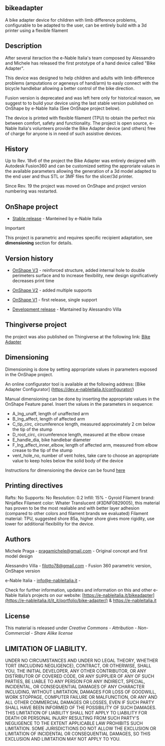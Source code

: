 ## bikeadapter

A bike adapter device for children with limb difference problems, configurable to be adapted to the user, can be entirely build with a 3d printer using a flexible filament

## Description

After several iteraction the e-Nable Italia's team composed by Alessandro and Michele has released the first prototype of a hand device called "Bike Adapter".

This device was designed to help children and adults with limb difference problems (amputations or agenesys of hand/arm) to easly connect with the bicycle handlebar allowing a better control of the bike direction.

Fusion version is deprecated and was left here only for historical reason, we suggest to to build your device using the last stable version published on OnShape by e-Nable Italia (See OnShape project below).

The device is printed with flexible filament (TPU) to obtain the perfect mix between comfort, safety and functionality.
The project is open source, e-Nable Italia's volunteers provide the Bike Adapter device (and others) free of charge for anyone is in need of such assistive devices.

## History

Up to Rev. 18v6 of the project the Bike Adapter was entirely designed with Autodesk Fusion360 and can be customized setting the approriate values in the available parameters allowing the generation of a 3d model adapted to the end user and thus STL or 3MF files for the slicer/3d printer.

Since Rev. 19 the project was moved on OnShape and project version numbering was restarted.

## OnShape project

* [Stable release](https://cad.onshape.com/documents/ca8363f0e231780e668e998b/w/a26bb6ec5623c8082f0c169f/e/3e5b5222f11b40dd3fc85b5d) - Manteined by e-Nable Italia

> [!IMPORTANT]
> This project is parametric and requires specific recipient adaptation, see **dimensioning** section for details.


## Version history

* [OnShape V3](https://cad.onshape.com/documents/ca8363f0e231780e668e998b/w/a26bb6ec5623c8082f0c169f/e/3e5b5222f11b40dd3fc85b5d) - reinforced structure, added internal hole to double perimeters surface and to increase flexibility, new design significatively decreases print time
* [OnShape V2](https://cad.onshape.com/documents/5b587ad656e9d002f8e6bad6/w/de2c6c2802ab923db649ef32/e/ab629266e0f6758e30a87845) - added multiple supports
* [OnShape V1](https://cad.onshape.com/documents/46a4c4172ddd04c75d593001/w/5926f7823c4074041b5158a1/e/589555b9dba7eac6af07f0b4) - first release, single support

* [Development release](https://cad.onshape.com/documents/e225086690158d5a937bf9fe/w/4021bf2bfacdceba3b1f0556/e/9dfe74fe60fd68384dbb2f50) - Mantained by Alessandro Villa

## Thingiverse project

the project was also published on Thingiverse at the following link: [Bike Adapter](https://www.thingiverse.com/thing:5422603)

## Dimensioning

Dimensioning is done by setting appropriate values in parameters exposed in the OnShape project.

An online configurator tool is available at the following address: [Bike Adapter Configurator] (https://dev.e-nableitalia.it/configurator/)

Manual dimensioning can be done by inserting the appropriate values in the OnShape Feature panel.
Insert the values in the parameters in sequence:
* A_lng_unaff, length of unaffected arm
* B_lng_affect, length of affected arm
* C_tip_circ, circumference length, measured approximately 2 cm below the tip of the stump
* D_root_circ, circumference length, measured at the elbow crease
* E_handle_dia, bike handlebar diameter
* F_lng_affect_inner_elbow, length of affected arm, measured from elbow crease to the tip of the stump
* vent_hole_no, number of vent holes, take care to choose an appropriate value to keep holes below the solid body of the device

Instructions for dimensioning the device can be found [here](https://e-nableitalia.it/en/dimensionamento-bike-adapter/)

## Printing directives

Rafts: No 
Supports: No 
Resolution: 0.2 
Infill: 15% - Gyroid
Filament brand: Ninjaflex 
Filament color: Whater Translucent (#3DNF0829005), this material has proven to be the most realiable and with better layer adhesion (compared to other colors and filament brands we evaluated)
Filament material: TPU, suggested shore 85a, higher shore gives more rigidity, use lower for additional flexibility for the device.

## Authors

Michele Praga - pragamichele@gmail.com - Original concept and first model design

Alessandro Villa - filotto78@gmail.com - Fusion 360 parametric version, OnShape version

e-Nable Italia - info@e-nableitalia.it - 

Check for further information, updates and information on this and other e-Nable Italia’s projects on our website: [https://e-nableitalia.it/bikeadapter](https://e-nableitalia.it/it_it/portfolio/bike-adapter/) & https://e-nableitalia.it

## License

This material is released under *Creative Commons - Attribution - Non-Commercial - Share Alike license*

## LIMITATION OF LIABILITY.

UNDER NO CIRCUMSTANCES AND UNDER NO LEGAL THEORY, WHETHER TORT (INCLUDING NEGLIGENCE), CONTRACT, OR OTHERWISE, SHALL YOU, THE INITIAL DEVELOPER, ANY OTHER CONTRIBUTOR, OR ANY DISTRIBUTOR OF COVERED CODE, OR ANY SUPPLIER OF ANY OF SUCH PARTIES, BE LIABLE TO ANY PERSON FOR ANY INDIRECT, SPECIAL, INCIDENTAL, OR CONSEQUENTIAL DAMAGES OF ANY CHARACTER INCLUDING, WITHOUT LIMITATION, DAMAGES FOR LOSS OF GOODWILL, WORK STOPPAGE, COMPUTER FAILURE OR MALFUNCTION, OR ANY AND ALL OTHER COMMERCIAL DAMAGES OR LOSSES, EVEN IF SUCH PARTY SHALL HAVE BEEN INFORMED OF THE POSSIBILITY OF SUCH DAMAGES. THIS LIMITATION OF LIABILITY SHALL NOT APPLY TO LIABILITY FOR DEATH OR PERSONAL INJURY RESULTING FROM SUCH PARTY'S NEGLIGENCE TO THE EXTENT APPLICABLE LAW PROHIBITS SUCH LIMITATION. SOME JURISDICTIONS DO NOT ALLOW THE EXCLUSION OR LIMITATION OF INCIDENTAL OR CONSEQUENTIAL DAMAGES, SO THIS EXCLUSION AND LIMITATION MAY NOT APPLY TO YOU.


